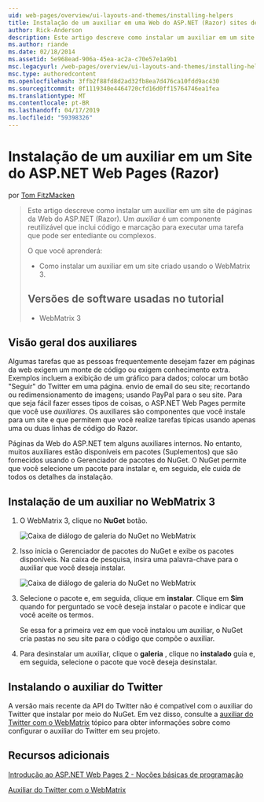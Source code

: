 ```yaml
---
uid: web-pages/overview/ui-layouts-and-themes/installing-helpers
title: Instalação de um auxiliar em uma Web do ASP.NET (Razor) sites de páginas | Microsoft Docs
author: Rick-Anderson
description: Este artigo descreve como instalar um auxiliar em um site de páginas da Web do ASP.NET (Razor). Um auxiliar é um componente reutilizável que inclui código e marcação para por...
ms.author: riande
ms.date: 02/18/2014
ms.assetid: 5e968ead-906a-45ea-ac2a-c70e57e1a9b1
msc.legacyurl: /web-pages/overview/ui-layouts-and-themes/installing-helpers
msc.type: authoredcontent
ms.openlocfilehash: 3ffb2f88fd8d2ad32fb8ea7d476ca10fdd9ac430
ms.sourcegitcommit: 0f1119340e4464720cfd16d0ff15764746ea1fea
ms.translationtype: MT
ms.contentlocale: pt-BR
ms.lasthandoff: 04/17/2019
ms.locfileid: "59398326"
---
```

# <a name="installing-a-helper-in-an-aspnet-web-pages-razor-site"></a>Instalação de um auxiliar em um Site do ASP.NET Web Pages (Razor)

por [Tom FitzMacken](https://github.com/tfitzmac)

> Este artigo descreve como instalar um auxiliar em um site de páginas da Web do ASP.NET (Razor). Um *auxiliar* é um componente reutilizável que inclui código e marcação para executar uma tarefa que pode ser entediante ou complexos.
> 
> O que você aprenderá:
> 
> - Como instalar um auxiliar em um site criado usando o WebMatrix 3.
>   
> 
> ## <a name="software-versions-used-in-the-tutorial"></a>Versões de software usadas no tutorial
> 
> 
> - WebMatrix 3


## <a name="overview-of-helpers"></a>Visão geral dos auxiliares

Algumas tarefas que as pessoas frequentemente desejam fazer em páginas da web exigem um monte de código ou exigem conhecimento extra. Exemplos incluem a exibição de um gráfico para dados; colocar um botão "Seguir" do Twitter em uma página. envio de email do seu site; recortando ou redimensionamento de imagens; usando PayPal para o seu site. Para que seja fácil fazer esses tipos de coisas, o ASP.NET Web Pages permite que você use *auxiliares*. Os auxiliares são componentes que você instale para um site e que permitem que você realize tarefas típicas usando apenas uma ou duas linhas de código do Razor.

Páginas da Web do ASP.NET tem alguns auxiliares internos. No entanto, muitos auxiliares estão disponíveis em pacotes (Suplementos) que são fornecidos usando o Gerenciador de pacotes do NuGet. O NuGet permite que você selecione um pacote para instalar e, em seguida, ele cuida de todos os detalhes da instalação.

## <a name="installing-a-helper-in-webmatrix-3"></a>Instalação de um auxiliar no WebMatrix 3

1. O WebMatrix 3, clique no **NuGet** botão.

    ![Caixa de diálogo de galeria do NuGet no WebMatrix](installing-helpers/_static/image1.png)
2. Isso inicia o Gerenciador de pacotes do NuGet e exibe os pacotes disponíveis. Na caixa de pesquisa, insira uma palavra-chave para o auxiliar que você deseja instalar.

    ![Caixa de diálogo de galeria do NuGet no WebMatrix](installing-helpers/_static/image2.png)
3. Selecione o pacote e, em seguida, clique em **instalar**. Clique em **Sim** quando for perguntado se você deseja instalar o pacote e indicar que você aceite os termos.

     Se essa for a primeira vez em que você instalou um auxiliar, o NuGet cria pastas no seu site para o código que compõe o auxiliar.
4. Para desinstalar um auxiliar, clique o **galeria** , clique no **instalado** guia e, em seguida, selecione o pacote que você deseja desinstalar.

## <a name="installing-the-twitter-helper"></a>Instalando o auxiliar do Twitter

A versão mais recente da API do Twitter não é compatível com o auxiliar do Twitter que instalar por meio do NuGet. Em vez disso, consulte a [auxiliar do Twitter com o WebMatrix](twitter-helper.md) tópico para obter informações sobre como configurar o auxiliar do Twitter em seu projeto.

<a id="Additional_Resources"></a>
## <a name="additional-resources"></a>Recursos adicionais


[Introdução ao ASP.NET Web Pages 2 - Noções básicas de programação](../getting-started/introducing-razor-syntax-c.md)

[Auxiliar do Twitter com o WebMatrix](twitter-helper.md)
